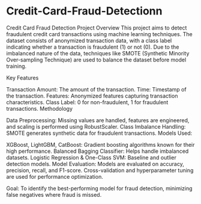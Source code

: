 # Credit-Card-Fraud-Detectionn
Credit Card Fraud Detection Project Overview
This project aims to detect fraudulent credit card transactions using machine learning techniques. The dataset consists of anonymized transaction data, with a class label indicating whether a transaction is fraudulent (1) or not (0). Due to the imbalanced nature of the data, techniques like SMOTE (Synthetic Minority Over-sampling Technique) are used to balance the dataset before model training.

Key Features

Transaction Amount: The amount of the transaction.
Time: Timestamp of the transaction.
Features: Anonymized features capturing transaction characteristics.
Class Label: 0 for non-fraudulent, 1 for fraudulent transactions.
Methodology

Data Preprocessing: Missing values are handled, features are engineered, and scaling is performed using RobustScaler.
Class Imbalance Handling: SMOTE generates synthetic data for fraudulent transactions.
Models Used:

XGBoost, LightGBM, CatBoost: Gradient boosting algorithms known for their high performance.
Balanced Bagging Classifier: Helps handle imbalanced datasets.
Logistic Regression & One-Class SVM: Baseline and outlier detection models.
Model Evaluation:
Models are evaluated on accuracy, precision, recall, and F1-score. Cross-validation and hyperparameter tuning are used for performance optimization.

Goal:
To identify the best-performing model for fraud detection, minimizing false negatives where fraud is missed.






